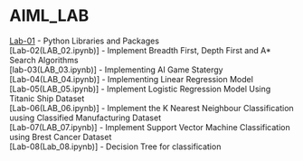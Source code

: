 # AIML_LAB
[Lab-01](LAB_01.ipynb) -  Python Libraries and Packages<br>
[Lab-02(LAB_02.ipynb)] - Implement Breadth First, Depth First and A* Search Algorithms<br>
[lab-03(LAB_03.ipynb)] - Implementing AI Game Statergy<br>
[Lab-04(LAB_04.ipynb)] - Implementing Linear Regression Model<br>
[Lab-05(LAB_05.ipynb)] - Implement Logistic Regression Model Using Titanic Ship Dataset<br>
[Lab-06(LAB_06.ipynb)] - Implement the K Nearest Neighbour Classification uusing Classified Manufacturing Dataset<br>
[Lab-07(LAB_07.ipynb)] - Implement Support Vector Machine Classification using Brest Cancer Dataset<br>
[Lab-08(Lab_08.ipynb)] - Decision Tree for classification<br>
